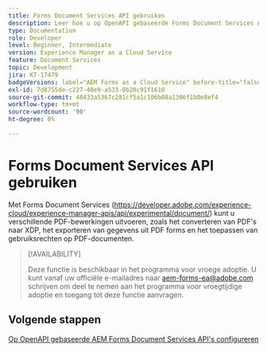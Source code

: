 ```yaml
---
title: Forms Document Services API gebruiken
description: Leer hoe u op OpenAPI gebaseerde Forms Document Services API gebruikt
type: Documentation
role: Developer
level: Beginner, Intermediate
version: Experience Manager as a Cloud Service
feature: Document Services
topic: Development
jira: KT-17479
badgeVersions: label="AEM Forms as a Cloud Service" before-title="false"
exl-id: 7d8755de-c227-40e9-a533-0b20c91f1610
source-git-commit: 48433a5367c281cf5a1c106b08a1306f1b0e8ef4
workflow-type: tm+mt
source-wordcount: '90'
ht-degree: 0%

---
```


# Forms Document Services API gebruiken

Met Forms Document Services (https://developer.adobe.com/experience-cloud/experience-manager-apis/api/experimental/document/) kunt u verschillende PDF-bewerkingen uitvoeren, zoals het converteren van PDF&#39;s naar XDP, het exporteren van gegevens uit PDF forms en het toepassen van gebruiksrechten op PDF-documenten.

>[!AVAILABILITY]
>
>Deze functie is beschikbaar in het programma voor vroege adoptie. U kunt vanaf uw officiële e-mailadres naar aem-forms-ea@adobe.com schrijven om deel te nemen aan het programma voor vroegtijdige adoptie en toegang tot deze functie aanvragen.


## Volgende stappen

[Op OpenAPI gebaseerde AEM Forms Document Services API&#39;s configureren](using-open-api.md)
